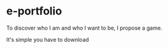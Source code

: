 # e-portfolio
To discover who I am and who I want to be, I propose a game.

It's simple you have to download




